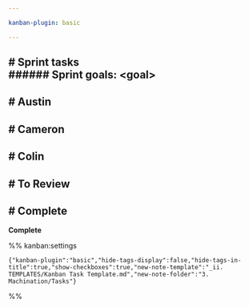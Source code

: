 ```yaml
---

kanban-plugin: basic

---
```


## # Sprint tasks<br>###### Sprint goals: \<goal>



## # Austin



## # Cameron



## # Colin



## # To Review



## # Complete

**Complete**




%% kanban:settings
```
{"kanban-plugin":"basic","hide-tags-display":false,"hide-tags-in-title":true,"show-checkboxes":true,"new-note-template":"_ii. TEMPLATES/Kanban Task Template.md","new-note-folder":"3. Machination/Tasks"}
```
%%